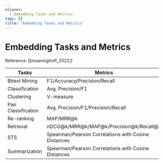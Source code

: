 ```yaml
---
aliases:
  - Embedding Tasks and Metrics
tags: []
title: "Embedding Tasks and Metrics"
---
```


# Embedding Tasks and Metrics

Reference: [[muennighoff_2022]]

| Tasks               | Metrics                                             | Multilingual |
| ------------------- | --------------------------------------------------- | ------------ |
| Bitext Mining       | F1/Accuracy/Precision/Recall                        | ✔            |
| Classification      | Avg. Precision/F1                                   | ✔             |
| Clustering          | V-measure                                           |              |
| Pair Classification | Avg. Precision/F1/Precision/Recall                  |              |
| Re-ranking          | MAP/MRR@k                                           |              |
| Retrieval           | nDCG@k/MRR@k/MAP@k/Precision@k/Recall@k             |              |
| STS                 | Spearman/Pearson Correlations with Cosine Distances | ✔             |
| Summarization       | Spearman/Pearson Correlations with Cosine Distances |              |